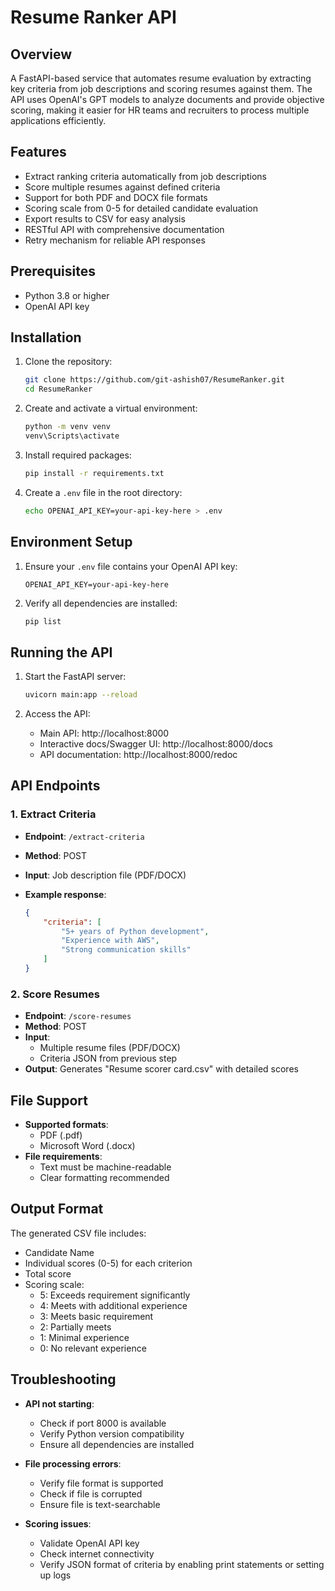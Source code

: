 # Resume Ranker API

## Overview
A FastAPI-based service that automates resume evaluation by extracting key criteria from job descriptions and scoring resumes against them. The API uses OpenAI's GPT models to analyze documents and provide objective scoring, making it easier for HR teams and recruiters to process multiple applications efficiently.

## Features
- Extract ranking criteria automatically from job descriptions
- Score multiple resumes against defined criteria
- Support for both PDF and DOCX file formats
- Scoring scale from 0-5 for detailed candidate evaluation
- Export results to CSV for easy analysis
- RESTful API with comprehensive documentation
- Retry mechanism for reliable API responses

## Prerequisites
- Python 3.8 or higher
- OpenAI API key

## Installation
1. Clone the repository:
   ```bash
   git clone https://github.com/git-ashish07/ResumeRanker.git
   cd ResumeRanker
   ```

2. Create and activate a virtual environment:
   ```bash
   python -m venv venv
   venv\Scripts\activate
   ```

3. Install required packages:
   ```bash
   pip install -r requirements.txt
   ```

4. Create a `.env` file in the root directory:
   ```bash
   echo OPENAI_API_KEY=your-api-key-here > .env
   ```

## Environment Setup
1. Ensure your `.env` file contains your OpenAI API key:
   ```
   OPENAI_API_KEY=your-api-key-here
   ```

2. Verify all dependencies are installed:
   ```bash
   pip list
   ```

## Running the API
1. Start the FastAPI server:
   ```bash
   uvicorn main:app --reload
   ```

2. Access the API:
   - Main API: http://localhost:8000
   - Interactive docs/Swagger UI: http://localhost:8000/docs
   - API documentation: http://localhost:8000/redoc

## API Endpoints
### 1. Extract Criteria
- **Endpoint**: `/extract-criteria`
- **Method**: POST
- **Input**: Job description file (PDF/DOCX)

- **Example response**:
  ```json
  {
      "criteria": [
          "5+ years of Python development",
          "Experience with AWS",
          "Strong communication skills"
      ]
  }
  ```

### 2. Score Resumes
- **Endpoint**: `/score-resumes`
- **Method**: POST
- **Input**: 
  - Multiple resume files (PDF/DOCX)
  - Criteria JSON from previous step
- **Output**: Generates "Resume scorer card.csv" with detailed scores

## File Support
- **Supported formats**:
  - PDF (.pdf)
  - Microsoft Word (.docx)
- **File requirements**:
  - Text must be machine-readable
  - Clear formatting recommended

## Output Format
The generated CSV file includes:
- Candidate Name
- Individual scores (0-5) for each criterion
- Total score
- Scoring scale:
  - 5: Exceeds requirement significantly
  - 4: Meets with additional experience
  - 3: Meets basic requirement
  - 2: Partially meets
  - 1: Minimal experience
  - 0: No relevant experience

## Troubleshooting
- **API not starting**: 
  - Check if port 8000 is available
  - Verify Python version compatibility
  - Ensure all dependencies are installed

- **File processing errors**:
  - Verify file format is supported
  - Check if file is corrupted
  - Ensure file is text-searchable

- **Scoring issues**:
  - Validate OpenAI API key
  - Check internet connectivity
  - Verify JSON format of criteria by enabling print statements or setting up logs
